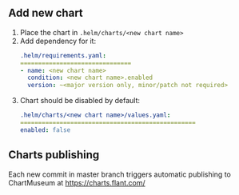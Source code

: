 ## Add new chart

1. Place the chart in `.helm/charts/<new chart name>`
1. Add dependency for it:
    ```yaml
    .helm/requirements.yaml:
    ===============================
    - name: <new chart name>
      condition: <new chart name>.enabled
      version: ~<major version only, minor/patch not required>
    ```
1. Chart should be disabled by default:
     ```yaml
    .helm/charts/<new chart name>/values.yaml:
    =================================================
    enabled: false
    ```

## Charts publishing

Each new commit in master branch triggers automatic publishing to ChartMuseum at https://charts.flant.com/
